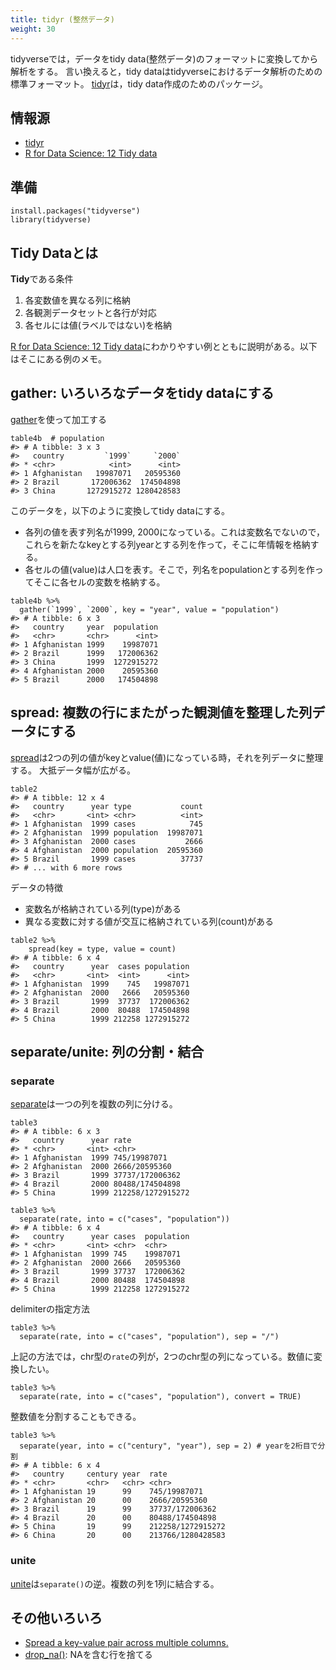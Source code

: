 ```yaml
---
title: tidyr (整然データ)
weight: 30
---
```


tidyverseでは，データをtidy data(整然データ)のフォーマットに変換してから解析をする。
言い換えると，tidy dataはtidyverseにおけるデータ解析のための標準フォーマット。
[tidyr](https://tidyr.tidyverse.org/)は，tidy data作成のためのパッケージ。

## 情報源
- [tidyr](https://tidyr.tidyverse.org/)
- [R for Data Science: 12 Tidy data](http://r4ds.had.co.nz/tidy-data.html)

## 準備
```
install.packages("tidyverse")
library(tidyverse)
```

## Tidy Dataとは

**Tidy**である条件
1. 各変数値を異なる列に格納
2. 各観測データセットと各行が対応
3. 各セルには値(ラベルではない)を格納

[R for Data Science: 12 Tidy data](http://r4ds.had.co.nz/tidy-data.html)にわかりやすい例とともに説明がある。以下はそこにある例のメモ。


## gather: いろいろなデータをtidy dataにする

[gather](https://tidyr.tidyverse.org/reference/gather.html)を使って加工する

```
table4b  # population
#> # A tibble: 3 x 3
#>   country         `1999`     `2000`
#> * <chr>            <int>      <int>
#> 1 Afghanistan   19987071   20595360
#> 2 Brazil       172006362  174504898
#> 3 China       1272915272 1280428583
```

このデータを，以下のように変換してtidy dataにする。

- 各列の値を表す列名が1999, 2000になっている。これは変数名でないので，これらを新たなkeyとする列yearとする列を作って，そこに年情報を格納する。
- 各セルの値(value)は人口を表す。そこで，列名をpopulationとする列を作ってそこに各セルの変数を格納する。

```
table4b %>% 
  gather(`1999`, `2000`, key = "year", value = "population")
#> # A tibble: 6 x 3
#>   country     year  population
#>   <chr>       <chr>      <int>
#> 1 Afghanistan 1999    19987071
#> 2 Brazil      1999   172006362
#> 3 China       1999  1272915272
#> 4 Afghanistan 2000    20595360
#> 5 Brazil      2000   174504898
```


## spread: 複数の行にまたがった観測値を整理した列データにする

[spread](https://tidyr.tidyverse.org/reference/spread.html)は2つの列の値がkeyとvalue(値)になっている時，それを列データに整理する。
大抵データ幅が広がる。

```
table2
#> # A tibble: 12 x 4
#>   country      year type           count
#>   <chr>       <int> <chr>          <int>
#> 1 Afghanistan  1999 cases            745
#> 2 Afghanistan  1999 population  19987071
#> 3 Afghanistan  2000 cases           2666
#> 4 Afghanistan  2000 population  20595360
#> 5 Brazil       1999 cases          37737
#> # ... with 6 more rows
```

データの特徴
- 変数名が格納されている列(type)がある
- 異なる変数に対する値が交互に格納されている列(count)がある

```
table2 %>%
    spread(key = type, value = count)
#> # A tibble: 6 x 4
#>   country      year  cases population
#>   <chr>       <int>  <int>      <int>
#> 1 Afghanistan  1999    745   19987071
#> 2 Afghanistan  2000   2666   20595360
#> 3 Brazil       1999  37737  172006362
#> 4 Brazil       2000  80488  174504898
#> 5 China        1999 212258 1272915272
```

## separate/unite: 列の分割・結合

### separate
[separate](https://tidyr.tidyverse.org/reference/separate.html)は一つの列を複数の列に分ける。

```
table3
#> # A tibble: 6 x 3
#>   country      year rate             
#> * <chr>       <int> <chr>            
#> 1 Afghanistan  1999 745/19987071     
#> 2 Afghanistan  2000 2666/20595360    
#> 3 Brazil       1999 37737/172006362  
#> 4 Brazil       2000 80488/174504898  
#> 5 China        1999 212258/1272915272
```

```
table3 %>% 
  separate(rate, into = c("cases", "population"))
#> # A tibble: 6 x 4
#>   country      year cases  population
#> * <chr>       <int> <chr>  <chr>     
#> 1 Afghanistan  1999 745    19987071  
#> 2 Afghanistan  2000 2666   20595360  
#> 3 Brazil       1999 37737  172006362 
#> 4 Brazil       2000 80488  174504898 
#> 5 China        1999 212258 1272915272
```

delimiterの指定方法
```
table3 %>% 
  separate(rate, into = c("cases", "population"), sep = "/")
```
上記の方法では，chr型の`rate`の列が，2つのchr型の列になっている。数値に変換したい。
```
table3 %>% 
  separate(rate, into = c("cases", "population"), convert = TRUE)
```

整数値を分割することもできる。

```
table3 %>% 
  separate(year, into = c("century", "year"), sep = 2) # yearを2桁目で分割
#> # A tibble: 6 x 4
#>   country     century year  rate             
#> * <chr>       <chr>   <chr> <chr>            
#> 1 Afghanistan 19      99    745/19987071     
#> 2 Afghanistan 20      00    2666/20595360    
#> 3 Brazil      19      99    37737/172006362  
#> 4 Brazil      20      00    80488/174504898  
#> 5 China       19      99    212258/1272915272
#> 6 China       20      00    213766/1280428583
```

### unite

[unite](https://tidyr.tidyverse.org/reference/unite.html)は`separate()`の逆。複数の列を1列に結合する。

## その他いろいろ

- [Spread a key-value pair across multiple columns.
](https://tidyr.tidyverse.org/reference/spread.html)
- [drop_na()](https://tidyr.tidyverse.org/reference/drop_na.html): NAを含む行を捨てる
